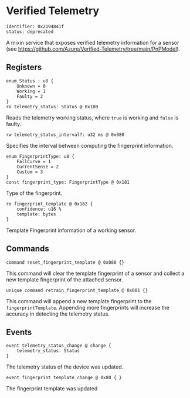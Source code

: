 # Verified Telemetry

    identifier: 0x2194841f
    status: deprecated

A mixin service that exposes verified telemetry information for a sensor (see https://github.com/Azure/Verified-Telemetry/tree/main/PnPModel).

## Registers

    enum Status : u8 {
        Unknown = 0
        Working = 1
        Faulty = 2        
    }
    ro telemetry_status: Status @ 0x180
    
Reads the telemetry working status, where ``true`` is working and ``false`` is faulty.

    rw telemetry_status_interval?: u32 ms @ 0x080

Specifies the interval between computing the fingerprint information.

    enum FingerprintType: u8 {
        FallCurve = 1
        CurrentSense = 2
        Custom = 3
    }
    const fingerprint_type: FingerprintType @ 0x181

Type of the fingerprint.

    ro fingerprint_template @ 0x182 {
        confidence: u16 %
        template: bytes
    }

Template Fingerprint information of a working sensor.

## Commands

    command reset_fingerprint_template @ 0x080 {}

This command will clear the template fingerprint of a sensor and collect a new template fingerprint of the attached sensor.

    unique command retrain_fingerprint_template @ 0x081 {}

This command will append a new template fingerprint to the `fingerprintTemplate`. Appending more fingerprints will increase the accuracy in detecting the telemetry status.

## Events

    event telemetry_status_change @ change { 
        telemetry_status: Status
    }
    
The telemetry status of the device was updated.

    event fingerprint_template_change @ 0x80 { }
    
The fingerprint template was updated
